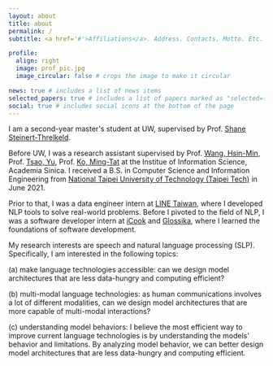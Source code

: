 ```yaml
---
layout: about
title: about
permalink: /
subtitle: <a href='#'>Affiliations</a>. Address. Contacts. Motto. Etc.

profile:
  align: right
  image: prof_pic.jpg
  image_circular: false # crops the image to make it circular

news: true # includes a list of news items
selected_papers: true # includes a list of papers marked as "selected={true}"
social: true # includes social icons at the bottom of the page
---
```


I am a second-year master's student at UW, supervised by Prof. [Shane Steinert-Threlkeld](https://www.shane.st/).

Before UW, I was a research assistant supervised by Prof. [Wang, Hsin-Min](https://homepage.iis.sinica.edu.tw/pages/whm/index_en.html), Prof. [Tsao, Yu](https://www.citi.sinica.edu.tw/pages/yu.tsao/index_en.html), Prof. [Ko, Ming-Tat](https://homepage.iis.sinica.edu.tw/pages/mtko/index_en.html) at the Institue of Information Science, Academia Sinica. I received a B.S. in Computer Science and Information Engineering from [National Taipei University of Technology (Taipei Tech)](https://www-en.ntut.edu.tw) in June 2021.

Prior to that, I was a data engineer intern at [LINE Taiwan](https://linecorp.com/en/), where I developed NLP tools to solve real-world problems. Before I pivoted to the field of NLP, I was a software developer intern at [iCook](https://icook.tw) and [Glossika](https://ai.glossika.com), where I learned the foundations of software development.

My research interests are speech and natural language processing (SLP). Specifically, I am interested in the following topics:

(a) make language technologies accessible: can we design model architectures that are less data-hungry and computing efficient?

(b) multi-modal language technologies: as human communications involves a lot of different modalities, can we design model architectures that are more capable of multi-modal interactions?

(c) understanding model behaviors: I believe the most efficient way to improve current language technologies is by understanding the models' behavior and limitations. By analyzing model behavior, we can better design model architectures that are less data-hungry and computing efficient.
